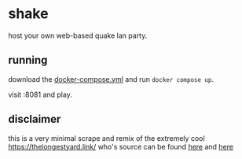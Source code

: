 # shake

host your own web-based quake lan party.

## running

download the [docker-compose.yml](https://raw.githubusercontent.com/xanderstrike/shake/main/docker-compose.yml) and run `docker compose up`.

visit <server-ip>:8081 and play.

## disclaimer

this is a very minimal scrape and remix of the extremely cool https://thelongestyard.link/ who's source can be found [here](https://github.com/jdarpinian/ioq3) and [here](https://github.com/jdarpinian/HumbleNet)